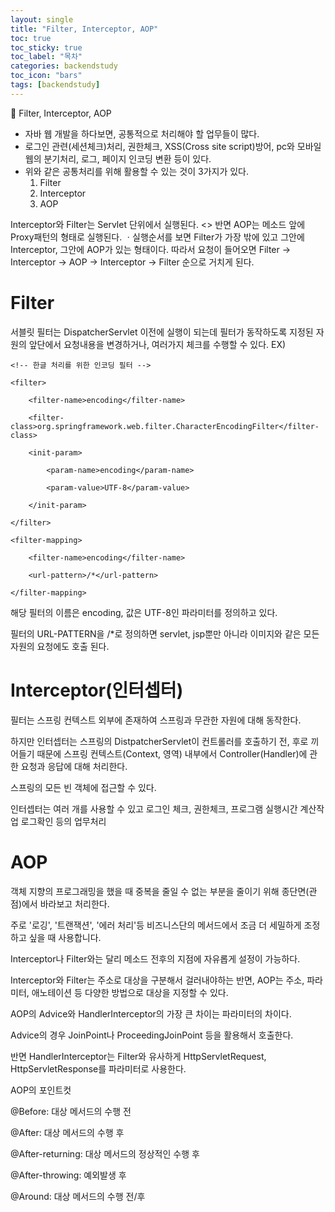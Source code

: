 ```yaml
---
layout: single
title: "Filter, Interceptor, AOP"
toc: true
toc_sticky: true
toc_label: "목차"
categories: backendstudy
toc_icon: "bars"
tags: [backendstudy]
---
```


📘 Filter, Interceptor, AOP


- 자바 웹 개발을 하다보면, 공통적으로 처리해야 할 업무들이 많다.
- 로그인 관련(세션체크)처리, 권한체크, XSS(Cross site script)방어, pc와 모바일웹의 분기처리, 로그, 페이지 인코딩 변환 등이 있다. 
- 위와 같은 공통처리를 위해 활용할 수 있는 것이 3가지가 있다.
    1. Filter
    2. Interceptor
    3. AOP

Interceptor와 Filter는 Servlet 단위에서 실행된다. <> 반면 AOP는 메소드 앞에 Proxy패턴의 형태로 실행된다.
ㆍ실행순서를 보면 Filter가 가장 밖에 있고 그안에 Interceptor, 그안에 AOP가 있는 형태이다.
따라서 요청이 들어오면 Filter → Interceptor → AOP → Interceptor → Filter 순으로 거치게 된다.

# Filter
서블릿 필터는 DispatcherServlet 이전에 실행이 되는데 필터가 동작하도록 지정된 자원의 앞단에서 요청내용을 변경하거나,  여러가지 체크를 수행할 수 있다.
EX)

```
<!-- 한글 처리를 위한 인코딩 필터 -->

<filter>

    <filter-name>encoding</filter-name>

    <filter-class>org.springframework.web.filter.CharacterEncodingFilter</filter-class>

    <init-param>

        <param-name>encoding</param-name>

        <param-value>UTF-8</param-value>

    </init-param>

</filter>

<filter-mapping>

    <filter-name>encoding</filter-name>

    <url-pattern>/*</url-pattern>

</filter-mapping>
```


해당 필터의 이름은 encoding, 값은 UTF-8인 파라미터를 정의하고 있다. 

필터의 URL-PATTERN을 /*로 정의하면 servlet, jsp뿐만 아니라 이미지와 같은 모든 자원의 요청에도 호출 된다.


# Interceptor(인터셉터)
필터는 스프링 컨텍스트 외부에 존재하여 스프링과 무관한 자원에 대해 동작한다. 

하지만 인터셉터는 스프링의 DistpatcherServlet이 컨트롤러를 호출하기 전, 후로 끼어들기 때문에 스프링 컨텍스트(Context, 영역) 내부에서 Controller(Handler)에 관한 요청과 응답에 대해 처리한다.



스프링의 모든 빈 객체에 접근할 수 있다.



인터셉터는 여러 개를 사용할 수 있고 로그인 체크, 권한체크, 프로그램 실행시간 계산작업 로그확인 등의 업무처리

# AOP

객체 지향의 프로그래밍을 했을 때 중복을 줄일 수 없는 부분을 줄이기 위해 종단면(관점)에서 바라보고 처리한다.



주로 '로깅', '트랜잭션', '에러 처리'등 비즈니스단의 메서드에서 조금 더 세밀하게 조정하고 싶을 때 사용합니다.

Interceptor나 Filter와는 달리 메소드 전후의 지점에 자유롭게 설정이 가능하다.

Interceptor와 Filter는 주소로 대상을 구분해서 걸러내야하는 반면, AOP는 주소, 파라미터, 애노테이션 등 다양한 방법으로 대상을 지정할 수 있다.



AOP의 Advice와 HandlerInterceptor의 가장 큰 차이는 파라미터의 차이다.

Advice의 경우 JoinPoint나 ProceedingJoinPoint 등을 활용해서 호출한다.

반면 HandlerInterceptor는 Filter와 유사하게 HttpServletRequest, HttpServletResponse를 파라미터로 사용한다.



AOP의 포인트컷

@Before: 대상 메서드의 수행 전

@After: 대상 메서드의 수행 후

@After-returning: 대상 메서드의 정상적인 수행 후

@After-throwing: 예외발생 후

@Around: 대상 메서드의 수행 전/후
